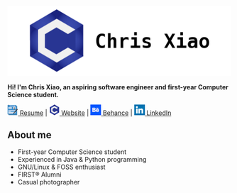 ![Banner](https://raw.githubusercontent.com/chrisx8/chrisx8/master/images/banner.png)

**Hi! I'm Chris Xiao, an aspiring software engineer and first-year Computer Science student.**

[![](https://raw.githubusercontent.com/chrisx8/chrisx8/master/images/resume.png) Resume](https://chrisx.xyz/media/chrisxiao_resume_web.pdf) | 
[![](https://raw.githubusercontent.com/chrisx8/chrisx8/master/images/website.png) Website](https://chrisx.xyz/) | 
[![](https://raw.githubusercontent.com/chrisx8/chrisx8/master/images/behance.png) Behance](https://www.behance.net/chrisx8) | 
[![](https://raw.githubusercontent.com/chrisx8/chrisx8/master/images/linkedin.png) LinkedIn](https://www.linkedin.com/in/chris-xiao)

## About me

- First-year Computer Science student
- Experienced in Java & Python programming
- GNU/Linux & FOSS enthusiast
- FIRST&reg; Alumni
- Casual photographer
